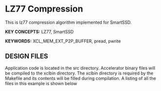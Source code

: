 LZ77 Compression
=====================

This is lz77 compression algorithm implemented for SmartSSD.

**KEY CONCEPTS:** LZ77, SmartSSD

**KEYWORDS:** XCL_MEM_EXT_P2P_BUFFER, pread, pwrite



DESIGN FILES
------------

Application code is located in the src directory. Accelerator binary files will be compiled to the xclbin directory. The xclbin directory is required by the Makefile and its contents will be filled during compilation. A listing of all the files in this example is shown below

```shell

```



   